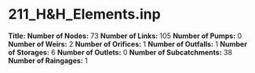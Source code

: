 # 211_H&H_Elements.inp
**Title:** 
**Number of Nodes:** 73
**Number of Links:** 105
**Number of Pumps:** 0
**Number of Weirs:** 2
**Number of Orifices:** 1
**Number of Outfalls:** 1
**Number of Storages:** 6
**Number of Outlets:** 0
**Number of Subcatchments:** 38
**Number of Raingages:** 1

